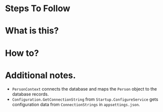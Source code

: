 # Steps To Follow

# What is this?

# How to?

# Additional notes.
- `PersonContext` connects the database and maps the `Person` object to the database records.
- `Configuration.GetConnectionString` from `Startup.ConfigureService` gets configuration data from `ConnectionStrings` in `appsettings.json`.